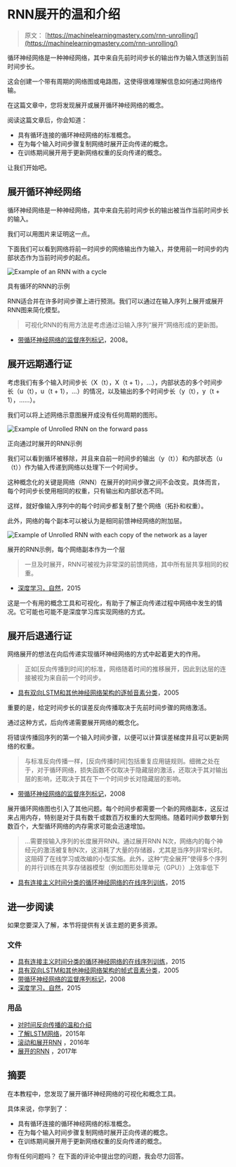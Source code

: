 # RNN展开的温和介绍

> 原文： [https://machinelearningmastery.com/rnn-unrolling/](https://machinelearningmastery.com/rnn-unrolling/)

循环神经网络是一种神经网络，其中来自先前时间步长的输出作为输入馈送到当前时间步长。

这会创建一个带有周期的网络图或电路图，这使得很难理解信息如何通过网络传输。

在这篇文章中，您将发现展开或展开循环神经网络的概念。

阅读这篇文章后，你会知道：

*   具有循环连接的循环神经网络的标准概念。
*   在为每个输入时间步骤复制网络时展开正向传递的概念。
*   在训练期间展开用于更新网络权重的反向传递的概念。

让我们开始吧。

## 展开循环神经网络

循环神经网络是一种神经网络，其中来自先前时间步长的输出被当作当前时间步长的输入。

我们可以用图片来证明这一点。

下面我们可以看到网络将前一时间步的网络输出作为输入，并使用前一时间步的内部状态作为当前时间步的起点。

![Example of an RNN with a cycle](img/9beaefe92f1f457ae3a2587594280e5e.jpg)

具有循环的RNN的示例

RNN适合并在许多时间步骤上进行预测。我们可以通过在输入序列上展开或展开RNN图来简化模型。

> 可视化RNN的有用方法是考虑通过沿输入序列“展开”网络形成的更新图。

- [带循环神经网络的监督序列标记](http://amzn.to/2upsSJ9)，2008。

## 展开远期通行证

考虑我们有多个输入时间步长（X（t），X（t + 1），...），内部状态的多个时间步长（u（t），u（t + 1），...）的情况，以及输出的多个时间步长（y（t），y（t + 1），......）。

我们可以将上述网络示意图展开成没有任何周期的图形。

![Example of Unrolled RNN on the forward pass](img/d4b878ddabc09392ef4048c560bbb833.jpg)

正向通过时展开的RNN示例

我们可以看到循环被移除，并且来自前一时间步的输出（y（t））和内部状态（u（t））作为输入传递到网络以处理下一个时间步。

这种概念化的关键是网络（RNN）在展开的时间步骤之间不会改变。具体而言，每个时间步长使用相同的权重，只有输出和内部状态不同。

这样，就好像输入序列中的每个时间步都复制了整个网络（拓扑和权重）。

此外，网络的每个副本可以被认为是相同前馈神经网络的附加层。

![Example of Unrolled RNN with each copy of the network as a layer](img/b121a9cd620aa55869eb48316e5b1b15.jpg)

展开的RNN示例，每个网络副本作为一个层

> 一旦及时展开，RNN可被视为非常深的前馈网络，其中所有层共享相同的权重。

- [深度学习，自然](https://www.nature.com/articles/nature14539.epdf)，2015

这是一个有用的概念工具和可视化，有助于了解正向传递过程中网络中发生的情况。它可能也可能不是深度学习库实现网络的方式。

## 展开后退通行证

网络展开的想法在向后传递实现循环神经网络的方式中起着更大的作用。

> 正如[反向传播到时间]的标准，网络随着时间的推移展开，因此到达层的连接被视为来自前一个时间步。

- [具有双向LSTM和其他神经网络架构的逐帧音素分类](ftp://ftp.idsia.ch/pub/juergen/nn_2005.pdf)，2005

重要的是，给定时间步长的误差反向传播取决于先前时间步骤的网络激活。

通过这种方式，后向传递需要展开网络的概念化。

将错误传播回序列的第一个输入时间步骤，以便可以计算误差梯度并且可以更新网络的权重。

> 与标准反向传播一样，[反向传播时间]包括重复应用链规则。细微之处在于，对于循环网络，损失函数不仅取决于隐藏层的激活，还取决于其对输出层的影响，还取决于其在下一个时间步长对隐藏层的影响。

- [带循环神经网络的监督序列标记](http://amzn.to/2upsSJ9)，2008

展开循环网络图也引入了其他问题。每个时间步都需要一个新的网络副本，这反过来占用内存，特别是对于具有数千或数百万权重的大型网络。随着时间步数攀升到数百个，大型循环网络的内存需求可能会迅速增加。

> ...需要按输入序列的长度展开RNN。通过展开RNN N次，网络内的每个神经元的激活被复制N次，这消耗了大量的存储器，尤其是当序列非常长时。这阻碍了在线学习或改编的小型实施。此外，这种“完全展开”使得多个序列的并行训练在共享存储器模型（例如图形处理单元（GPU））上效率低下

- [具有连接主义时间分类的循环神经网络的在线序列训练](https://arxiv.org/abs/1511.06841)，2015

## 进一步阅读

如果您要深入了解，本节将提供有关该主题的更多资源。

### 文件

*   [具有连接主义时间分类的循环神经网络的在线序列训练](https://arxiv.org/abs/1511.06841)，2015
*   [具有双向LSTM和其他神经网络架构的帧式音素分类](ftp://ftp.idsia.ch/pub/juergen/nn_2005.pdf)，2005
*   [带循环神经网络的监督序列标记](http://amzn.to/2upsSJ9)，2008
*   [深度学习，自然](https://www.nature.com/articles/nature14539.epdf)，2015

### 用品

*   [对时间反向传播的温和介绍](http://machinelearningmastery.com/gentle-introduction-backpropagation-time/)
*   [了解LSTM网络](http://colah.github.io/posts/2015-08-Understanding-LSTMs/)，2015年
*   [滚动和展开RNN](https://shapeofdata.wordpress.com/2016/04/27/rolling-and-unrolling-rnns/) ，2016年
*   [展开的RNN](http://suriyadeepan.github.io/2017-01-07-unfolding-rnn/) ，2017年

## 摘要

在本教程中，您发现了展开循环神经网络的可视化和概念工具。

具体来说，你学到了：

*   具有循环连接的循环神经网络的标准概念。
*   在为每个输入时间步骤复制网络时展开正向传递的概念。
*   在训练期间展开用于更新网络权重的反向传递的概念。

你有任何问题吗？
在下面的评论中提出您的问题，我会尽力回答。